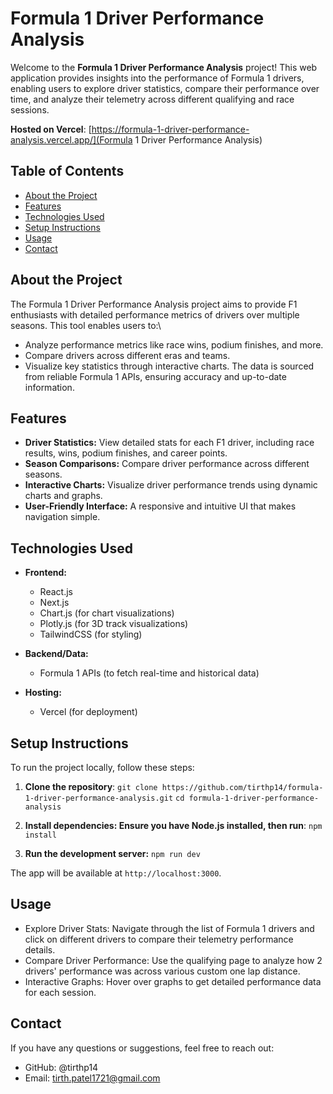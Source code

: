 # Formula 1 Driver Performance Analysis

Welcome to the **Formula 1 Driver Performance Analysis** project! This web application provides insights into the performance of Formula 1 drivers, enabling users to explore driver statistics, compare their performance over time, and analyze their telemetry across different qualifying and race sessions.

**Hosted on Vercel**: [https://formula-1-driver-performance-analysis.vercel.app/](Formula 1 Driver Performance Analysis)

## Table of Contents

- [About the Project](#about-the-project)
- [Features](#features)
- [Technologies Used](#technologies-used)
- [Setup Instructions](#setup-instructions)
- [Usage](#usage)
- [Contact](#contact)

## About the Project

The Formula 1 Driver Performance Analysis project aims to provide F1 enthusiasts with detailed performance metrics of drivers over multiple seasons. This tool enables users to:\
- Analyze performance metrics like race wins, podium finishes, and more.
- Compare drivers across different eras and teams.
- Visualize key statistics through interactive charts.
The data is sourced from reliable Formula 1 APIs, ensuring accuracy and up-to-date information.

## Features

- **Driver Statistics:** View detailed stats for each F1 driver, including race results, wins, podium finishes, and career points.
- **Season Comparisons:** Compare driver performance across different seasons.
- **Interactive Charts:** Visualize driver performance trends using dynamic charts and graphs.
- **User-Friendly Interface:** A responsive and intuitive UI that makes navigation simple.

## Technologies Used

- **Frontend:** 
  - React.js
  - Next.js
  - Chart.js (for chart visualizations)
  - Plotly.js (for 3D track visualizations)
  - TailwindCSS (for styling)

- **Backend/Data:**
  - Formula 1 APIs (to fetch real-time and historical data)

- **Hosting:**
  - Vercel (for deployment)

## Setup Instructions

To run the project locally, follow these steps:

1. **Clone the repository**:
   `git clone https://github.com/tirthp14/formula-1-driver-performance-analysis.git`
   `cd formula-1-driver-performance-analysis`

2. **Install dependencies: Ensure you have Node.js installed, then run**:
    `npm install`

3. **Run the development server:**
   `npm run dev`

The app will be available at `http://localhost:3000`.
    
## Usage

- Explore Driver Stats: Navigate through the list of Formula 1 drivers and click on different drivers to compare their telemetry performance details.
- Compare Driver Performance: Use the qualifying page to analyze how 2 drivers' performance was across various custom one lap distance.
- Interactive Graphs: Hover over graphs to get detailed performance data for each session.

## Contact

If you have any questions or suggestions, feel free to reach out:

- GitHub: @tirthp14
- Email: tirth.patel1721@gmail.com
